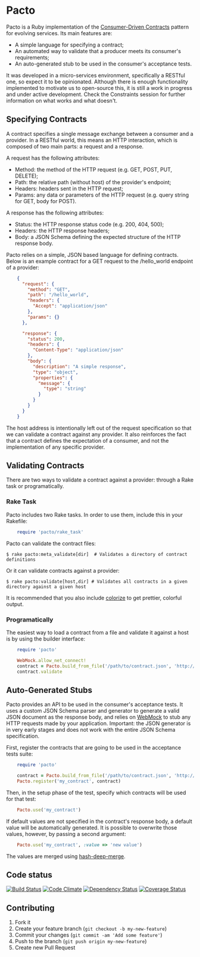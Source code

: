 # Pacto

Pacto is a Ruby implementation of the [Consumer-Driven Contracts](http://martinfowler.com/articles/consumerDrivenContracts.html)
pattern for evolving services. Its main features are:

- A simple language for specifying a contract;
- An automated way to validate that a producer meets its consumer's requirements;
- An auto-generated stub to be used in the consumer's acceptance tests.

It was developed in a micro-services environment, specifically a RESTful one, so expect it to be opinionated. Although
there is enough functionality implemented to motivate us to open-source this, it is still a work in progress and under active
development. Check the Constraints session for further information on what works and what doesn't.

## Specifying Contracts

A contract specifies a single message exchange between a consumer and a provider. In a RESTful world, this means
an HTTP interaction, which is composed of two main parts: a request and a response.

A request has the following attributes:

- Method: the method of the HTTP request (e.g. GET, POST, PUT, DELETE);
- Path: the relative path (without host) of the provider's endpoint;
- Headers: headers sent in the HTTP request;
- Params: any data or parameters of the HTTP request (e.g. query string for GET, body for POST).

A response has the following attributes:

- Status: the HTTP response status code (e.g. 200, 404, 500);
- Headers: the HTTP response headers;
- Body: a JSON Schema defining the expected structure of the HTTP response body.

Pacto relies on a simple, JSON based language for defining contracts. Below is an example contract for a GET request
to the /hello_world endpoint of a provider:
```json
    {
      "request": {
        "method": "GET",
        "path": "/hello_world",
        "headers": {
          "Accept": "application/json"
        },
        "params": {}
      },

      "response": {
        "status": 200,
        "headers": {
          "Content-Type": "application/json"
        },
        "body": {
          "description": "A simple response",
          "type": "object",
          "properties": {
            "message": {
              "type": "string"
            }
          }
        }
      }
    }
```

The host address is intentionally left out of the request specification so that we can validate a contract against any provider.
It also reinforces the fact that a contract defines the expectation of a consumer, and not the implementation of any specific provider.

## Validating Contracts

There are two ways to validate a contract against a provider: through a Rake task or programatically.

### Rake Task

Pacto includes two Rake tasks.  In order to use them, include this in your Rakefile:

```ruby
    require 'pacto/rake_task'
```

Pacto can validate the contract files:

    $ rake pacto:meta_validate[dir]  # Validates a directory of contract definitions

Or it can validate contracts against a provider:

    $ rake pacto:validate[host,dir] # Validates all contracts in a given directory against a given host

It is recommended that you also include [colorize](https://github.com/fazibear/colorize) to get prettier, colorful output.

### Programatically

The easiest way to load a contract from a file and validate it against a host is by using the builder interface:
```ruby
    require 'pacto'

    WebMock.allow_net_connect!
    contract = Pacto.build_from_file('/path/to/contract.json', 'http://dummyprovider.com')
    contract.validate
```
## Auto-Generated Stubs

Pacto provides an API to be used in the consumer's acceptance tests. It uses a custom JSON Schema parser and generator
to generate a valid JSON document as the response body, and relies on [WebMock](https://github.com/bblimke/webmock)
to stub any HTTP requests made by your application. Important: the JSON generator is in very early stages and does not work
with the entire JSON Schema specification.

First, register the contracts that are going to be used in the acceptance tests suite:
```ruby
    require 'pacto'

    contract = Pacto.build_from_file('/path/to/contract.json', 'http://dummyprovider.com')
    Pacto.register('my_contract', contract)
```
Then, in the setup phase of the test, specify which contracts will be used for that test:
```ruby
    Pacto.use('my_contract')
```
If default values are not specified in the contract's response body, a default value will be automatically generated. It is possible
to overwrite those values, however, by passing a second argument:
```ruby
    Pacto.use('my_contract', :value => 'new value')
```
The values are merged using [hash-deep-merge](https://github.com/Offirmo/hash-deep-merge).

## Code status

[![Build Status](https://travis-ci.org/thoughtworks/pacto.png)](https://travis-ci.org/thoughtworks/pacto)
[![Code Climate](https://codeclimate.com/github/thoughtworks/pacto.png)](https://codeclimate.com/github/thoughtworks/pacto)
[![Dependency Status](https://gemnasium.com/thoughtworks/pacto.png)](https://gemnasium.com/thoughtworks/pacto)
[![Coverage Status](https://coveralls.io/repos/thoughtworks/pacto/badge.png)](https://coveralls.io/r/thoughtworks/pacto)

## Contributing

1. Fork it
2. Create your feature branch (`git checkout -b my-new-feature`)
3. Commit your changes (`git commit -am 'Add some feature'`)
4. Push to the branch (`git push origin my-new-feature`)
5. Create new Pull Request
